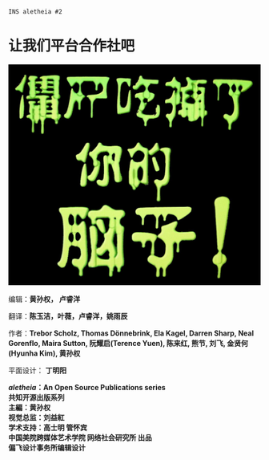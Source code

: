 ```
INS aletheia #2
```

# 让我们平台合作社吧

![](/cover.jpg)

编辑：**黄孙权， 卢睿洋**

翻译：**陈玉洁，叶薇，卢睿洋，姚雨辰**

作者：**Trebor Scholz, Thomas Dönnebrink, Ela Kagel, Darren Sharp, Neal Gorenflo, Maira Sutton, 阮耀启\(Terence Yuen\), 陈来红, 熊节, 刘飞, 金贤何\(Hyunha Kim\), 黄孙权**

平面设计： **丁明阳**

_**aletheia**_**：An Open Source Publications series**  
**共知开源出版系列**  
**主編：黄孙权**  
**视觉总监：刘益紅**  
**学术支持：高士明 管怀宾**  
**中国美院跨媒体艺术学院 网络社会研究所 出品**  
**偏飞设计事务所编辑设计**

